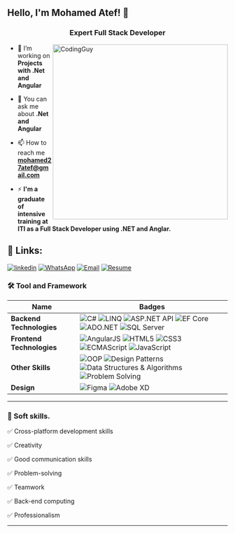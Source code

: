 
## Hello, I'm Mohamed Atef! 👋
<h3 align="center">Expert Full Stack Developer</h3>

<img align= "right" alt="CodingGuy" width="400" src="https://cdn.dribbble.com/users/1162077/screenshots/3848914/media/320984a9ca58b3c73274c9259ecf6de8.gif">


- 🔭 I’m working on **Projects with .Net and Angular**

- 💬 You can ask me about **.Net and Angular**

- 📫 How to reach me **mohamed27atef@gmail.com**

- ⚡ **I'm a graduate of intensive training at ITI as a Full Stack Developer using .NET and Anglar.**
 
## 🔗 Links:
[![linkedin](https://img.shields.io/badge/linkedin-0A66C2?style=for-the-badge&logo=linkedin&logoColor=white)](https://www.linkedin.com/in/mohamed27atef/)
[![WhatsApp](https://img.shields.io/badge/WhatsApp-25D366?style=for-the-badge&logo=whatsapp&logoColor=white)](tel:+201000538301)
[![Email](https://img.shields.io/badge/email-1DA1F2?style=for-the-badge&logo=gmail&logoColor=white)](mailto:mohamed27atef@gmail.com)
[![Resume](https://img.shields.io/badge/Resume-1DA1F2?style=for-the-badge&logo=pdf&logoColor=white)](https://raw.githubusercontent.com/Mohamed27Atef/Mohamed27Atef/main/Mohamed%20Atef%20Mohamed.pdf)


### 🛠 Tool and Framework

Name | Badges
--- | --- 
**Backend Technologies**  | ![C#](https://img.shields.io/badge/C%23-239120?style=for-the-badge&logo=c-sharp&logoColor=white) ![LINQ](https://img.shields.io/badge/LINQ-800080?style=for-the-badge&logo=linq&logoColor=white) ![ASP.NET API](https://img.shields.io/badge/ASP.NET-5C2D91?style=for-the-badge&logo=.net&logoColor=white) ![EF Core](https://img.shields.io/badge/EF_Core-5C2D91?style=for-the-badge&logo=.net&logoColor=white) ![ADO.NET](https://img.shields.io/badge/ADO.NET-5C2D91?style=for-the-badge&logo=.net&logoColor=white) ![SQL Server](https://img.shields.io/badge/SQL_Server-CC2927?style=for-the-badge&logo=microsoft-sql-server&logoColor=white)
**Frontend Technologies**  | ![AngularJS](https://img.shields.io/badge/AngularJS-E23237?style=for-the-badge&logo=angularjs&logoColor=white) ![HTML5](https://img.shields.io/badge/HTML5-E34F26?style=for-the-badge&logo=html5&logoColor=white) ![CSS3](https://img.shields.io/badge/CSS3-1572B6?style=for-the-badge&logo=css3&logoColor=white) ![ECMAScript](https://img.shields.io/badge/ECMAScript-F7DF1E?style=for-the-badge&logo=javascript&logoColor=black) ![JavaScript](https://img.shields.io/badge/JavaScript-F7DF1E?style=for-the-badge&logo=javascript&logoColor=black)
**Other Skills** | ![OOP](https://img.shields.io/badge/OOP-555555?style=for-the-badge) ![Design Patterns](https://img.shields.io/badge/Design_Patterns-555555?style=for-the-badge) ![Data Structures & Algorithms](https://img.shields.io/badge/Data_Structures_Algorithms-555555?style=for-the-badge) ![Problem Solving](https://img.shields.io/badge/Problem_Solving-555555?style=for-the-badge)
**Design**  |  ![Figma](https://img.shields.io/badge/figma-%23F24E1E.svg?style=for-the-badge&logo=figma&logoColor=white) ![Adobe XD](https://img.shields.io/badge/Adobe%20XD-470137?style=for-the-badge&logo=Adobe%20XD&logoColor=#FF61F6)

</p> 

<hr>

### 👔 Soft skills.

✅ Cross-platform development skills

✅ Creativity

✅ Good communication skills

✅ Problem-solving

✅ Teamwork

✅ Back-end computing

✅ Professionalism 

<hr>

<!--## ❤ Views and Followers.

<a href="https://github.com/Tolulope05/github-profile-views-counter">
    <img src="https://komarev.com/ghpvc/?username=Mohamed27Atef">
</a>
<a href="https://github.com/Mohamed27Atef?tab=followers"><img src="https://img.shields.io/github/followers/Mohamed27Atef?label=Followers&style=social" alt="GitHub Badge"></a>


 <br>
 
 ## Stats.
 <p><img align="center" src="https://github-readme-stats.vercel.app/api/top-langs/?username=Mohamed27Atef&layout=compact&theme=dark&hide_border=false" /></p>
<p>&nbsp;<img align="center" src="https://github-readme-stats.vercel.app/api?username=Mohamed27Atef&show_icons=true&locale=en&theme=onedark" alt="Mohamed27Atef" /></p>

<p><img align="center" src="https://github-readme-streak-stats.herokuapp.com/?user=Mohamed27Atef&theme=dark" alt="Mohamed27Atef" /></p>
<br/>
 <b>Note:</b> The top languages shown here is just a measure of what I have posted here on GitHub and not my actual skill level, Thank you.-->



<br/>
